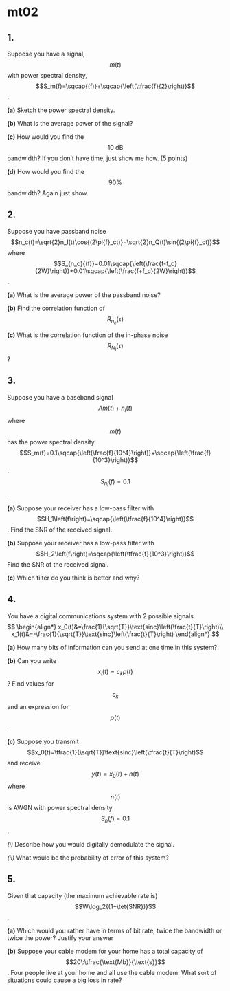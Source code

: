 # mt02

## 1.
Suppose you have a signal, $$m(t)$$ with power spectral density, $$S_m(f)=\sqcap{(f)}+\sqcap{\left(\tfrac{f}{2}\right)}$$.

**(a)** Sketch the power spectral density.

**(b)** What is the average power of the signal?

**(c)** How would you find the $$10\:\text{dB}$$ bandwidth? If you don’t have time, just show me how. (5 points)

**(d)** How would you find the $$90\%$$ bandwidth? Again just show.


## 2.
Suppose you have passband noise $$n_c(t)=\sqrt{2}n_I(t)\cos{(2\pi{f}_ct)}−\sqrt{2}n_Q(t)\sin{(2\pi{f}_ct)}$$ where $$S_{n_c}{(f)}=0.01\sqcap{\left(\frac{f-f_c}{2W}\right)}+0.01\sqcap{\left(\frac{f+f_c}{2W}\right)}$$.

**(a)** What is the average power of the passband noise?

**(b)** Find the correlation function of $$R_{n_c}(\tau)$$

**(c)** What is the correlation function of the in-phase noise $$R_{N_I}(\tau)$$?


## 3.
Suppose you have a baseband signal $$Am(t)+n_I(t)$$ where $$m(t)$$ has the power spectral density $$S_m(f)=0.1\sqcap{\left(\frac{f}{10^4}\right)}+\sqcap{\left(\frac{f}{10^3}\right)}$$. $$S_{n_I}(f)=0.1$$.

**(a)** Suppose your receiver has a low-pass filter with $$H_1\left(f\right)=\sqcap{\left(\tfrac{f}{10^4}\right)}$$. Find the SNR of the received signal.

**(b)** Suppose your receiver has a low-pass filter with $$H_2\left(f\right)=\sqcap{\left(\tfrac{f}{10^3}\right)}$$ Find the SNR of the received signal.

**(c)** Which filter do you think is better and why?


## 4.
You have a digital communications system with 2 possible signals.
$$
\begin{align*}
x_0(t)&=\frac{1}{\sqrt{T}}\text{sinc}\left(\frac{t}{T}\right)\\
x_1(t)&=-\frac{1}{\sqrt{T}}\text{sinc}\left(\frac{t}{T}\right)
\end{align*}
$$

**(a)** How many bits of information can you send at one time in this system?

**(b)** Can you write $$x_i(t)=c_kp(t)$$? Find values for $$c_k$$ and an expression for $$p(t)$$.

**(c)** Suppose you transmit $$x_0(t)=\tfrac{1}{\sqrt{T}}\text{sinc}\left(\tfrac{t}{T}\right)$$ and receive $$y(t)=x_0(t)+n(t)$$ where $$n(t)$$ is AWGN with power spectral density $$S_n(f)=0.1$$.

*(i)* Describe how you would digitally demodulate the signal.

*(ii)* What would be the probability of error of this system?


## 5.
Given that capacity (the maximum achievable rate is) $$W\log_2{(1+\tet{SNR})}$$,

**(a)** Which would you rather have in terms of bit rate, twice the bandwidth or twice the power? Justify your answer

**(b)** Suppose your cable modem for your home has a total capacity of $$20\:\tfrac{\text{Mb}}{\text{s}}$$. Four people live at your home and all use the cable modem.  What sort of situations could cause a big loss in rate?

